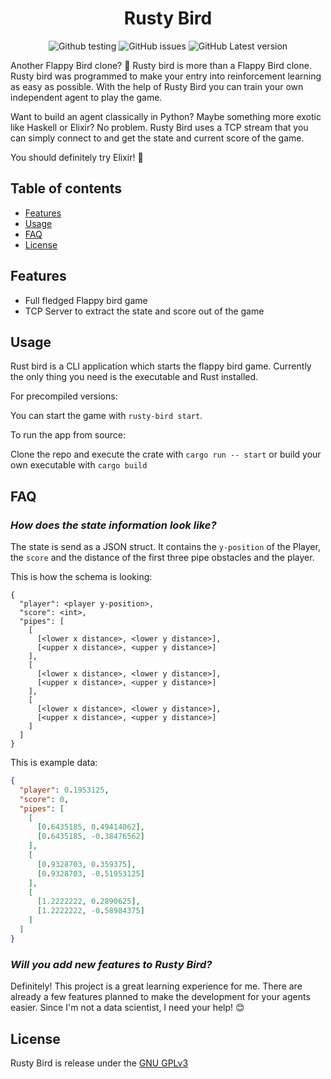 <div align="center">

# Rusty Bird

![Github testing](https://github.com/mawilms/rusty-bird/actions/workflows/build.yml/badge.svg)
![GitHub issues](https://img.shields.io/github/issues/mawilms/rusty-bird)
![GitHub Latest version](https://img.shields.io/github/v/release/mawilms/rusty-bird?include_prereleases)

</div>

Another Flappy Bird clone? :duck: Rusty bird is more than a Flappy Bird clone. Rusty bird was programmed to make your entry into reinforcement learning as easy as possible. With the help of Rusty Bird you can train your own independent agent to play the game.

Want to build an agent classically in Python?
Maybe something more exotic like Haskell or Elixir? No problem. Rusty Bird uses a TCP stream that you can simply connect to and get the state and current score of the game.

You should definitely try Elixir! :eyes:

## Table of contents

- [Features](#features)
- [Usage](#usage)
- [FAQ](#faq)
- [License](#license)

## Features

- Full fledged Flappy bird game
- TCP Server to extract the state and score out of the game

## Usage

Rust bird is a CLI application which starts the flappy bird game. Currently the only thing you need is the executable and Rust installed.

For precompiled versions:

You can start the game with `rusty-bird start`.

To run the app from source:

Clone the repo and execute the crate with `cargo run -- start` or build your own executable with `cargo build`

## FAQ

### **_How does the state information look like?_**

The state is send as a JSON struct. It contains the `y-position` of the Player, the `score` and the distance of the first three pipe obstacles and the player.

This is how the schema is looking:

```text
{
  "player": <player y-position>,
  "score": <int>,
  "pipes": [
    [
      [<lower x distance>, <lower y distance>],
      [<upper x distance>, <upper y distance>]
    ],
    [
      [<lower x distance>, <lower y distance>],
      [<upper x distance>, <upper y distance>]
    ],
    [
      [<lower x distance>, <lower y distance>],
      [<upper x distance>, <upper y distance>]
    ]
  ]
}
```

This is example data:

```json
{
  "player": 0.1953125,
  "score": 0,
  "pipes": [
    [
      [0.6435185, 0.49414062],
      [0.6435185, -0.38476562]
    ],
    [
      [0.9328703, 0.359375],
      [0.9328703, -0.51953125]
    ],
    [
      [1.2222222, 0.2890625],
      [1.2222222, -0.58984375]
    ]
  ]
}
```

### **_Will you add new features to Rusty Bird?_**

Definitely! This project is a great learning experience for me. There are already a few features planned to make the development for your agents easier. Since I'm not a data scientist, I need your help! :blush:

## License

Rusty Bird is release under the [GNU GPLv3](https://github.com/mawilms/rusty-bird/blob/main/LICENSE)

